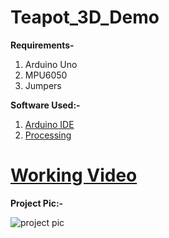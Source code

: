 # Teapot_3D_Demo


**Requirements-**
1. Arduino Uno
2. MPU6050
3. Jumpers

**Software Used:-**
1. [Arduino IDE](https://www.arduino.cc/en/Guide/Windows)
2. [Processing](https://processing.org/download/)

# [Working Video](https://youtu.be/61oHjOc-Z-Q)

**Project Pic:-**

![project pic](https://user-images.githubusercontent.com/29785503/44449739-9c7c2480-a60c-11e8-834f-bedc46618c01.jpg)





